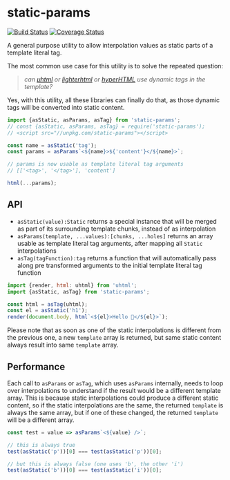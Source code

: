 # static-params

[![Build Status](https://travis-ci.com/WebReflection/static-params.svg?branch=master)](https://travis-ci.com/WebReflection/static-params) [![Coverage Status](https://coveralls.io/repos/github/WebReflection/static-params/badge.svg?branch=master)](https://coveralls.io/github/WebReflection/static-params?branch=master)

A general purpose utility to allow interpolation values as static parts of a template literal tag.

The most common use case for this utility is to solve the repeated question:

> _can [µhtml](https://github.com/WebReflection/uhtml#readme) or [lighterhtml](https://github.com/WebReflection/lighterhtml#readme) or [hyperHTML](https://github.com/WebReflection/hyperHTML#readme) use dynamic tags in the template?_

Yes, with this utility, all these libraries can finally do that, as those dynamic tags will be converted into static content.

```js
import {asStatic, asParams, asTag} from 'static-params';
// const {asStatic, asParams, asTag} = require('static-params');
// <script src="//unpkg.com/static-params"></script>

const name = asStatic('tag');
const params = asParams`<${name}>${'content'}</${name}>`;

// params is now usable as template literal tag arguments
// [['<tag>', '</tag>'], 'content']

html(...params);
```



## API

  * `asStatic(value):Static` returns a special instance that will be merged as part of its surrounding template chunks, instead of as interpolation
  * `asParams(template, ...values):[chunks, ...holes]` returns an array usable as template literal tag arguments, after mapping all `Static` interpolations
  * `asTag(tagFunction):tag` returns a function that will automatically pass along pre transformed arguments to the initial template literal tag function

```js
import {render, html: uhtml} from 'uhtml';
import {asStatic, asTag} from 'static-params';

const html = asTag(uhtml);
const el = asStatic('h1');
render(document.body, html`<${el}>Hello 👋</${el}>`);
```

Please note that as soon as one of the static interpolations is different from the previous one, a new `template` array is returned, but same static content always result into same `template` array.



## Performance

Each call to `asParams` or `asTag`, which uses `asParams` internally, needs to loop over interpolations to understand if the result would be a different template array. This is because static interpolations could produce a different static content, so if the static interpolations are the same, the returned `template` is always the same array, but if one of these changed, the returned `template` will be a different array.

```js
const test = value => asParams`<${value} />`;

// this is always true
test(asStatic('p'))[0] === test(asStatic('p'))[0];

// but this is always false (one uses 'b', the other 'i')
test(asStatic('b'))[0] === test(asStatic('i'))[0];
```
